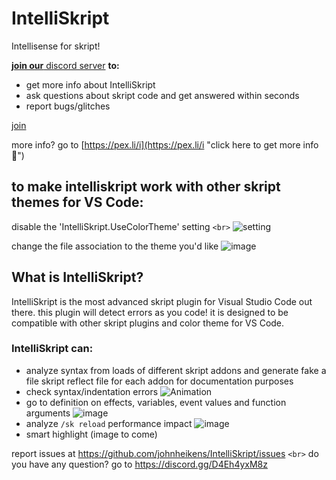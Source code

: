 # IntelliSkript

 Intellisense for skript!

[**join our** discord server](https://discord.gg/hcSVXb4J7k "click here to join 💖") **to:**

* get more info about IntelliSkript
* ask questions about skript code and get answered within seconds
* report bugs/glitches

[join](https://discord.gg/hcSVXb4J7k "click here to join 💖")

more info? go to [https://pex.li/i](https://pex.li/i "click here to get more info 💖")

## to make intelliskript work with other skript themes for VS Code:

disable the 'IntelliSkript.UseColorTheme' setting `<br>`
![setting](https://user-images.githubusercontent.com/50964021/205459970-b192de41-d5ad-4353-a734-9d6a39f1c3fe.gif)

change the file association to the theme you'd like
![image](https://user-images.githubusercontent.com/50964021/205463033-63696532-1713-447a-a13c-b21f06b4bd13.png)

## What is IntelliSkript?

IntelliSkript is the most advanced skript plugin for Visual Studio Code out there. this plugin will detect errors as you code! it is designed to be compatible with other skript plugins and color theme for VS Code.

### IntelliSkript can:

- analyze syntax from loads of different skript addons and generate fake a file skript reflect file for each addon for documentation purposes
- check syntax/indentation errors
  ![Animation](https://user-images.githubusercontent.com/50964021/204584349-18d29e3a-ed19-4f58-99be-f9e0d4fda7cf.gif)
- go to definition on effects, variables, event values and function arguments
  ![image](https://user-images.githubusercontent.com/50964021/204463996-8b9ee466-41a5-45f9-bedd-e3fa9b320771.png)
- analyze `/sk reload` performance impact
  ![image](https://user-images.githubusercontent.com/50964021/204579516-09165dba-7638-4307-a51b-f275c3c20643.png)
- smart highlight
  (image to come)

report issues at https://github.com/johnheikens/IntelliSkript/issues `<br>`
do you have any question? go to https://discord.gg/D4Eh4yxM8z

